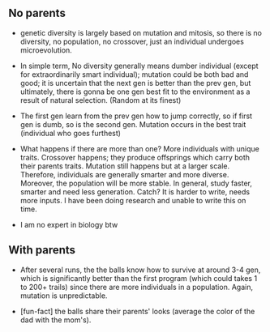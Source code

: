 ## No parents

+ genetic diversity is largely based on mutation and mitosis, so there is no diversity, no population, no crossover, just an individual undergoes microevolution.

+ In simple term, No diversity generally means dumber individual (except for extraordinarily smart individual); mutation could be both bad and good; it is uncertain that the next gen is better than the prev gen, but ultimately, there is gonna be one gen best fit to the environment as a result of natural selection. (Random at its finest)

+ The first gen learn from the prev gen how to jump correctly, so if first gen is dumb, so is the second gen. Mutation occurs in the best trait (individual who goes furthest)

+ What happens if there are more than one? More individuals with unique traits. Crossover happens; they produce offsprings which carry both their parents traits. Mutation still happens but at a larger scale. Therefore, individuals are generally smarter and more diverse. Moreover, the population will be more stable. In general, study faster, smarter and need less generation. Catch? It is harder to write, needs more inputs. I have been doing research and unable to write this on time.

+ I am no expert in biology btw

## With parents

+ After several runs, the the balls know how to survive at around 3-4 gen, which is significantly better than the first program (which could takes 1 to 200+ trails) since there are more individuals in a population. Again, mutation is unpredictable.

+ [fun-fact] the balls share their parents' looks (average the color of the dad with the mom's).
